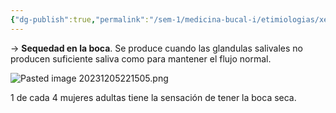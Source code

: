 ```yaml
---
{"dg-publish":true,"permalink":"/sem-1/medicina-bucal-i/etimiologias/xerostomia/"}
---
```


→ **Sequedad en la boca**. Se produce cuando las glandulas salivales no producen suficiente saliva como para mantener el flujo normal.


![Pasted image 20231205221505.png](/img/user/Sem-1/Cirugia%20Bucal%20I/Medias/Pasted%20image%2020231205221505.png)

1 de cada 4 mujeres adultas tiene la sensación de tener la boca seca.